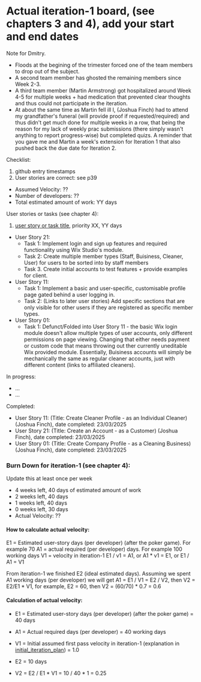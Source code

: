 # Actual iteration-1 board, (see chapters 3 and 4), add your start and end dates 

Note for Dmitry. 
- Floods at the begining of the trimester forced one of the team members to drop out of the subject.
- A second team member has ghosted the remaining members since Week 2-3.
- A third team member (Martin Armstrong) got hospitalized around Week 4-5 for multiple weeks + had medication that prevented clear thoughts and thus could not participate in the iteration.
- At about the same time as Martin fell ill I, (Joshua Finch) had to attend my grandfather's funeral (will provide proof if requested/required) and thus didn't get much done for multiple weeks in a row, that being the reason for my lack of weekly prac submissions (there simply wasn't anything to report progress-wise) but completed quizs.
A reminder that you gave me and Martin a week's extension for Iteration 1 that also pushed back the due date for Iteration 2.  

Checklist: 
1. github entry timestamps
2. User stories are correct: see p39

* Assumed Velocity: ?? 
* Number of developers: ??
* Total estimated amount of work: YY days

User stories or tasks (see chapter 4):
1. [user story or task title](./user_stories/user_story_00_template.md), priority XX, YY days 
- User Story 21:
  * Task 1: Implement login and sign up features and required functionality using Wix Studio's module.
  * Task 2: Create multiple member types (Staff, Buisiness, Cleaner, User) for users to be sorted into by staff members
  * Task 3. Create initial accounts to test features + provide examples for client.
- User Story 11: 
  * Task 1: Implement a basic and user-specific, customisable profile page gated behind a user logging in.
  * Task 2: (Links to later user stories) Add specific sections that are only visible for other users if they are registered as specific member types.
- User Story 01:
  * Task 1: Defunct/Folded into User Story 11 - the basic Wix login module doesn't allow multiple types of user accounts, only different permissions on page viewing. Changing that either needs payment or custom code that
    means throwing out ther currently uneditable Wix provided module. Essentially, Buisiness accounts will simply be mechanically the same as regular cleaner accounts, just with different content (links to affiliated 
    cleaners).

In progress:
* ...
* ...

Completed:
* User Story 11: (Title: Create Cleaner Profile - as an Individual Cleaner) (Joshua Finch), date completed: 23/03/2025
* User Story 21: (Title: Create an Account - as a Customer) (Joshua Finch), date completed: 23/03/2025
* User Story 01: (Title: Create Company Profile - as a Cleaning Business) (Joshua Finch), date completed: 23/03/2025

### Burn Down for iteration-1 (see chapter 4):
Update this at least once per week
* 4 weeks left, 40 days of estimated amount of work 
* 2 weeks left, 40 days
* 1 weeks left, 40 days
* 0 weeks left, 30 days
* Actual Velocity: ?? 

#### How to calculate actual velocity:
E1 = Estimated user-story days (per developer) (after the poker game). For example 70
A1 = actual required  (per developer) days. For example 100 working days
V1 = velocity in iteration-1
E1 / v1 = A1, or A1 * v1 = E1, or E1 / A1 = V1

From iteration-1 we finished E2 (ideal estimated days). Assuming we spent A1 working days (per developer) we will get
A1 = E1 / V1 = E2 / V2, then V2 = E2/E1 * V1,
for example, E2 = 60, then V2 = (60/70) * 0.7 = 0.6

#### Calculation of actual velocity:
* E1 = Estimated user-story days (per developer) (after the poker game) = 40 days
* A1 = Actual required days (per developer) = 40 working days
* V1 = Initial assumed first pass velocity in iteration-1 (explanation in [initial_iteration_plan](./initial_iteration_plan)) = 1.0


* E2 = 10 days
* V2 = E2 / E1 * V1 = 10 / 40 * 1 = 0.25